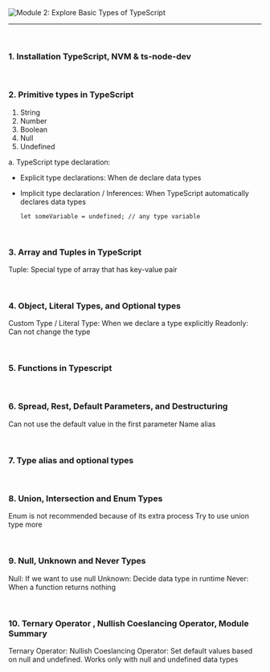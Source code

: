 <img loading="lazy" src="https://readme-typing-svg.demolab.com?font=Poppins&weight=600&size=21&duration=1&pause=1&color=00B8B5&center=true&vCenter=true&repeat=false&width=460&height=21&lines=Module 2: Explore Basic Types of TypeScript" alt="Module 2: Explore Basic Types of TypeScript" />

<hr/>

<br/>

### 1. Installation TypeScript, NVM & ts-node-dev

<br/>

### 2. Primitive types in TypeScript

1. String 
2. Number 
3. Boolean 
4. Null 
5. Undefined


a.  TypeScript type declaration:
  - Explicit type declarations: When de declare data types
  - Implicit type declaration / Inferences: When TypeScript automatically declares data types

    ``` 
    let someVariable = undefined; // any type variable
    ```

<br/>

### 3. Array and Tuples in TypeScript

Tuple: Special type of array that has key-value pair

<br/>

### 4. Object, Literal Types, and Optional types

Custom Type / Literal Type: When we declare a type explicitly
Readonly: Can not change the type

<br/>

### 5. Functions in Typescript

<br/>

### 6. Spread, Rest, Default Parameters, and Destructuring

Can not use the default value in the first parameter
Name alias

<br/>

### 7. Type alias and optional types

<br/>

### 8. Union, Intersection and Enum Types

Enum is not recommended because of its extra process
Try to use union type more

<br/>

### 9. Null, Unknown and Never Types

Null: If we want to use null
Unknown: Decide data type in runtime
Never: When a function returns nothing

<br/>

### 10. Ternary Operator , Nullish Coeslancing Operator, Module Summary

Ternary Operator:
Nullish Coeslancing Operator: Set default values based on null and undefined. Works only with null and undefined data types
